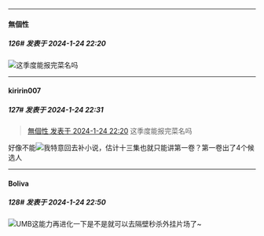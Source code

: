 
*****

####  無個性  
##### 126#       发表于 2024-1-24 22:20

<img src="https://static.saraba1st.com/image/smiley/face2017/018.png" referrerpolicy="no-referrer">这季度能报完菜名吗

*****

####  kiririn007  
##### 127#       发表于 2024-1-24 22:31

<blockquote><a href="httphttps://bbs.saraba1st.com/2b/forum.php?mod=redirect&amp;goto=findpost&amp;pid=63763813&amp;ptid=2119266" target="_blank">無個性 发表于 2024-1-24 22:20</a>
这季度能报完菜名吗</blockquote>
好像不能<img src="https://static.saraba1st.com/image/smiley/face2017/037.png" referrerpolicy="no-referrer">我特意回去补小说，估计十三集也就只能讲第一卷？第一卷出了4个候选人


*****

####  Boliva  
##### 128#       发表于 2024-1-24 22:50

<img src="https://static.saraba1st.com/image/smiley/face2017/130.png" referrerpolicy="no-referrer">UMB这能力再进化一下是不是就可以去隔壁秒杀外挂片场了~

